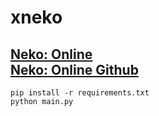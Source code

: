 # xneko
[Neko: Online](https://neko_online.t.me) \
[Neko: Online Github](https://github.com/neko-online-team)
---
```commandline
pip install -r requirements.txt
python main.py
```